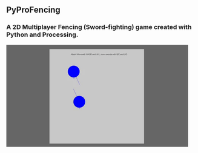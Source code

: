 ## PyProFencing
### A 2D Multiplayer Fencing (Sword-fighting) game created with Python and Processing.

<img src="https://raw.githubusercontent.com/submohanty/PyProFencing/main/game.gif">

